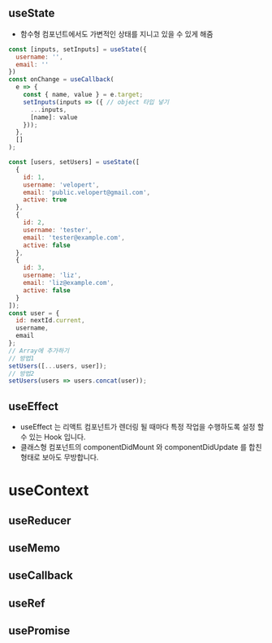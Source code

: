 ## useState
- 함수형 컴포넌트에서도 가변적인 상태를 지니고 있을 수 있게 해줌
 
```js
const [inputs, setInputs] = useState({
  username: '',
  email: ''
})
const onChange = useCallback(
  e => {
    const { name, value } = e.target;
    setInputs(inputs => ({ // object 타입 넣기
      ...inputs,
      [name]: value
    }));
  },
  []
);

const [users, setUsers] = useState([
  {
    id: 1,
    username: 'velopert',
    email: 'public.velopert@gmail.com',
    active: true
  },
  {
    id: 2,
    username: 'tester',
    email: 'tester@example.com',
    active: false
  },
  {
    id: 3,
    username: 'liz',
    email: 'liz@example.com',
    active: false
  }
]);
const user = {
  id: nextId.current,
  username,
  email
};
// Array에 추가하기
// 방법1
setUsers([...users, user]);
// 방법2
setUsers(users => users.concat(user));

```

## useEffect
- useEffect 는 리액트 컴포넌트가 렌더링 될 때마다 특정 작업을 수행하도록 설정 할 수 있는 Hook 입니다. 
- 클래스형 컴포넌트의 componentDidMount 와 componentDidUpdate 를 합친 형태로 보아도 무방합니다.

# useContext



## useReducer


## useMemo


## useCallback


## useRef

## usePromise
